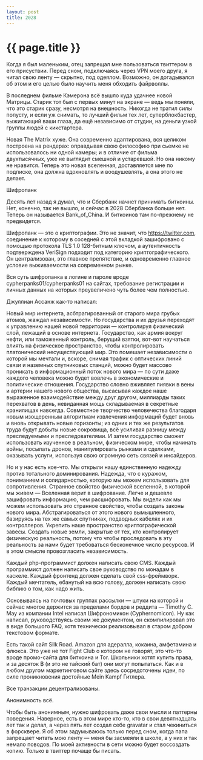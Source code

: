 ```yaml
---
layout: post
title: 2028
---
```

# {{ page.title }}

Когда я был маленьким, отец запрещал мне пользоваться твиттером в его присуствии. Перед сном, подключаясь через VPN моего друга, я читал свою ленту — скрытно, под одеялом. Возможно, он догадывался об этом и его целью было научить меня обходить файрволлы. 

В последнем фильме Кэмерона всё вышло куда удачнее новой Матрицы. Старик тот был с первых минут на экране — ведь мы поняли, что это старик сразу, несмотря на внешность. Никогда не тратил силы попусту, и если уж снимать, то лучший фильм тех лет, суперблокбастер, выжигающий ваши глаза, да ещё независимо от студии, на деньги узкой группы людей с кикстартера. 

Новая The Matrix хуже. Она современно адаптирована, вся целиком построена на рендерах: оправдывая свою философию при сьемке не использовалось ни одной камеры; и в отличие от фильма двухтысячных, уже не выглядит смешной и устаревшой. Но она никому не нравится. Теперь это новая вселенная, доставляется мне по подписке, она должна вдохновлять и воодушевлять, а она этого не делает. 

Шифропанк

Десять лет назад я думал, что и Сбербанк начнет принимать биткоины. Нет, конечно, так не вышло, и сейчас в 2028 Сбербанка больше нет. Теперь он называется Bank_of_China. И биткоинов там по-прежнему не предвидется. 

Шифропанк — это о криптографии. Это не значит, что https://twitter.com, соединение к которому в соседней с этой вкладкой зашифровано с помощью протокола TLS 1.0 128-битным ключом, а аутентичность подтверждена VeriSign подходит под категорию криптографического. Он централизован, это главное препятствие, и одновременно главное условие выживаемости на современном рынке. 

Вся суть шифропанка в логине и пароле вроде cypherpanks01/cypherpanks01 на сайтах, требование регистрации и личных данных на которых преувеличено чуть более чем полностью.

Джуллиан Ассанж как-то написал:

Новый мир интернета, асбтрагированный от старого мира грубых атомов, жаждал независимости. Но государства и их друзья переходят к управлению нашей новой территории  — контролируя физический слой, лежащий в основе интернета. Государство, как армия вокруг нефти, или таможенный контроль, берущий взятки, вот-вот научаться влиять на физическое пространство, чтобы контролировать платонический несуществующий мир.  Это помешает независимости о которой мы мечтали и, вскоре, снимая трафик с оптических линий связи и наземных спутниковых станций, можно будет массово проникать в информационный поток нового мира — по сути даже каждого человека можно будет вовлечь в экономические и политические отношения. Государство словно вживляет пиявки в вены и артерии нашего нового общества, высасывая каждое наше выраженное взаимодействие между друг другом, миллиарды таких перехватов в день, невиданная мощь складываемая в секретные хранилищах навсегда. Совместное творчество человечества благодаря новым изощеренным алгоритмам извлечения информаций будет вновь и вновь открывать новые горизонты; из одних и тех же результатов труда будут добыты новые сокровища, всё усиливая разницу между преследуемыми и преследователями. И затем государство сможет использовать изученное в реальном, физическом мире, чтобы начинать войны, посылать дронов, манипулировать рынками и сделками, оказывать услуги, используя свою огромную сеть связей и инсайдеров.

Но и у нас есть кое-что. Мы открыли нашу единственную надежду против тотального доминирования. Надежда, что с куражом, пониманием и солидарностью, которую мы можем использовать для сопротивления. Странное свойство физической вселенной, в которой мы живем — Вселенная верит в шифрование. Легче и дешевле зашифровать информацию, чем расшифровать. Мы видели как мы можем использовать это странное свойство, чтобы создать законы нового мира. Абстрагироваться от этого нового вымышленного, базируясь на тех же самых спутниках, подводных кабелях и их контроллеров. Укрепить наше пространство криптографической завесы. Создать новые земли, закрытые от тех, кто контролирует физическую реальность, потому что чтобы проследовать в эту реальность за нами будет требоваться бесконечное число ресурсов. И в этом смысле провозгласить независимость. 

Каждый php-программист должен написать свою CMS. Каждый программист должен написать свое руководство по монадам в хаскеле. Каждый фронтенд должен сделать свой css-фреймворк. Каждый мечтатель, ебанутый на всю голову, должен написать свою библию о том, как надо жить.

Основываясь на почтовых группах рассылки — штуки на которой и сейчас многое держится за пределами бордов и реддита — Timothy C. May из компании Intel написал Шифрономикон (Cyphernomicon). Ну как написал, руководствуясь своим же документом, он скомпилировал это в виде большого FAQ, хотя технически реализовывал в старом добром текстовом формате.

Есть такой сайт Silk Road. Amazon для адералла, кокаина, амфетамина и флюкса.  Это уже не тот Fight Club о котором не говорят, это что-то вроде промо-сайта для биткоина и Tor. Школьники хотят купить права, и за десяток ฿ (и это не тайский бат) они могут попытаться. Как и в любом другом маркетинговом сайте здесь сосредоточены идеи, по силе проникновения достойные Mein Kampf Гитлера. 

Все транзакции децентрализованы. 

Анонимность всё.

Чтобы быть анонимным, нужно шифровать даже свои мысли и паттерны поведения. Наверное, есть в этом мире кто-то, кто в свои девятнадцать лет так и делал, а через пять лет создал себе gravatar и стал чекиниться в форсквере. Я об этом задумываюсь только перед сном, когда папа запрещает читать мою ленту — меня бы засмеяли в школе, а у них и так немало поводов. По моей активности в сети можно будет воссоздать копию. Только в твиттер почаще бы писать.

